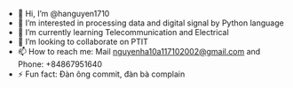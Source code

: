 - 👋 Hi, I’m @hanguyen1710
- 👀 I’m interested in processing data and digital signal by Python language
- 🌱 I’m currently learning Telecommunication and Electrical
- 💞️ I’m looking to collaborate on PTIT
- 📫 How to reach me: Mail nguyenha10a117102002@gmail.com and Phone: +84867951640
- ⚡ Fun fact: Đàn ông commit, đàn bà complain

<!---
hanguyen1710/hanguyen1710 is a ✨ special ✨ repository because its `README.md` (this file) appears on your GitHub profile.
You can click the Preview link to take a look at your changes.
--->
